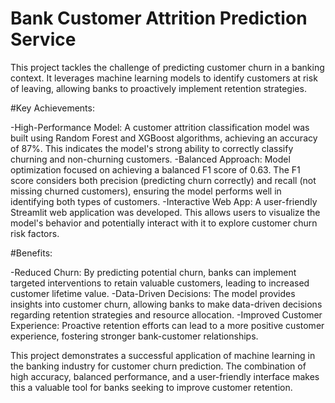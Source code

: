 # Bank Customer Attrition Prediction Service

This project tackles the challenge of predicting customer churn in a banking context. It leverages machine learning models to identify customers at risk of leaving, allowing banks to proactively implement retention strategies.

#Key Achievements:

-High-Performance Model: A customer attrition classification model was built using Random Forest and XGBoost algorithms, achieving an accuracy of 87%. This indicates the model's strong ability to correctly classify churning and non-churning customers.
-Balanced Approach: Model optimization focused on achieving a balanced F1 score of 0.63. The F1 score considers both precision (predicting churn correctly) and recall (not missing churned customers), ensuring the model performs well in identifying both types of customers.
-Interactive Web App: A user-friendly Streamlit web application was developed. This allows users to visualize the model's behavior and potentially interact with it to explore customer churn risk factors.

#Benefits:

-Reduced Churn: By predicting potential churn, banks can implement targeted interventions to retain valuable customers, leading to increased customer lifetime value.
-Data-Driven Decisions: The model provides insights into customer churn, allowing banks to make data-driven decisions regarding retention strategies and resource allocation.
-Improved Customer Experience: Proactive retention efforts can lead to a more positive customer experience, fostering stronger bank-customer relationships.

This project demonstrates a successful application of machine learning in the banking industry for customer churn prediction. The combination of high accuracy, balanced performance, and a user-friendly interface makes this a valuable tool for banks seeking to improve customer retention.